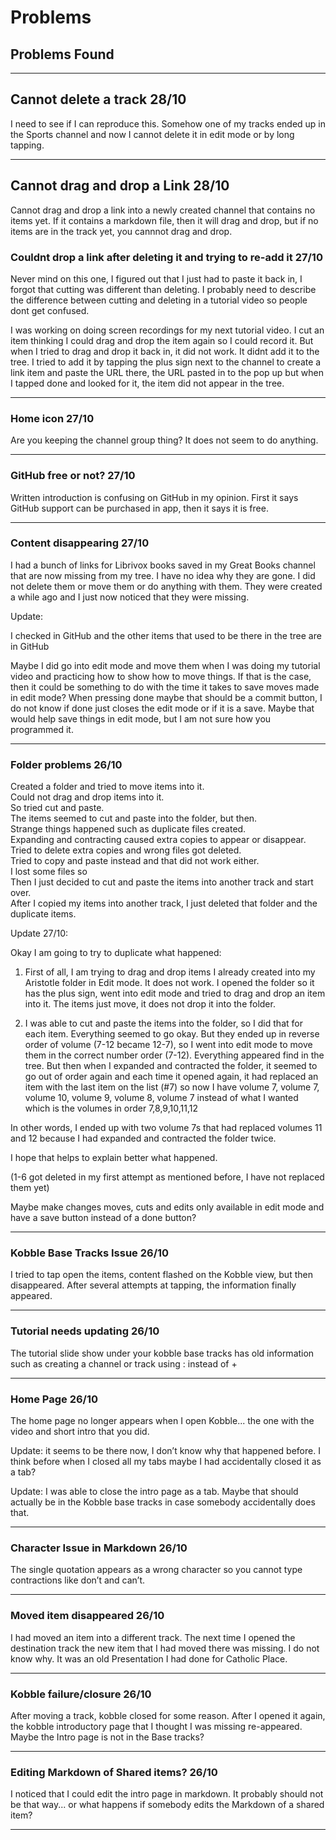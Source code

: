 # Problems
## Problems Found

***
## Cannot delete a track 28/10

I need to see if I can reproduce this. Somehow one of my tracks ended up in the Sports channel and now I cannot delete it in edit mode or by long tapping.


***

## Cannot drag and drop a Link 28/10

Cannot drag and drop a link into a newly created channel that contains no items yet. If it contains a markdown file, then it will drag and drop, but if no items are in the track yet, you cannnot drag and drop.

### Couldnt drop a link after deleting it and trying to re-add it 27/10

Never mind on this one, I figured out that I just had to paste it back in, I forgot that cutting was different than deleting. I probably need to describe the difference between cutting and deleting in a tutorial video so people dont get confused.

I was working on doing screen recordings for my next tutorial video. I cut an item thinking I could drag and drop the item again so I could record it. But when I tried to drag and drop it back in, it did not work. It didnt add it to the tree. I tried to add it by tapping the plus sign next to the channel to create a link item and paste the URL there, the URL pasted in to the pop up but when I tapped done and looked for it, the item did not appear in the tree.



***

### Home icon 27/10
Are you keeping the channel group thing? It does not seem to do anything.
***

### GitHub free or not? 27/10
Written introduction is confusing on GitHub in my opinion. First it says GitHub support can be purchased in app, then it says it is free.
***

### Content disappearing 27/10
I had a bunch of links for Librivox books saved in my Great Books channel that are now missing from my tree. I have no idea why they are gone. I did not delete them or move them or do anything with them. They were created a while ago and I just now noticed that they were missing.

Update:

I checked in GitHub and the other items that used to be there in the tree are in GitHub

Maybe I did go into edit mode and move them when I was doing my tutorial video and practicing how to show how to move things. If that is the case, then it could be something to do with the time it takes to save moves made in edit mode? When pressing done maybe that should be a commit button, I do not know if done just closes the edit mode or if it is a save. Maybe that would help save things in edit mode, but I am not sure how you programmed it.
***

### Folder problems 26/10
Created a folder and tried to move items into it.  
Could not drag and drop items into it.  
So tried cut and paste.  
The items seemed to cut and paste into the folder, but then.  
Strange things happened such as duplicate files created.  
Expanding and contracting caused extra copies to appear or disappear.  
Tried to delete extra copies and wrong files got deleted.  
Tried to copy and paste instead and that did not work either.  
I lost some files so    
Then I just decided to cut and paste the items into another track and start over.  
After I copied my items into another track, I just deleted that folder and the   duplicate items.  

Update 27/10:

Okay I am going to try to duplicate what happened:
1. First of all, I am trying to drag and drop items I already created into my Aristotle folder in Edit mode. It does not work. I opened the folder so it has the plus sign, went into edit mode and tried to drag and drop an item into it. The items just move, it does not drop it into the folder.

2. I was able to cut and paste the items into the folder, so I did that for each item. Everything seemed to go okay. But they ended up in reverse order of volume (7-12 became 12-7), so I went into edit mode to move them in the correct number order (7-12). Everything appeared find in the tree. But then when I expanded and contracted the folder, it seemed to go out of order again and each time it opened again, it had replaced an item with the last item on the list (#7) so now I have volume 7, volume 7, volume 10, volume 9, volume 8, volume 7 instead of what I wanted which is the volumes in order 7,8,9,10,11,12 

In other words, I ended up with two volume 7s that had replaced volumes 11 and 12 because I had expanded and contracted the folder twice.

I hope that helps to explain better what happened.

(1-6 got deleted in my first attempt as mentioned before, I have not replaced them yet)

Maybe make changes moves, cuts and edits only available in edit mode and have a save button instead of a done button?


***


### Kobble Base Tracks Issue 26/10
I tried to tap open the items, content flashed on the Kobble view, but then disappeared. After several attempts at tapping, the information finally appeared.
***

### Tutorial needs updating 26/10
The tutorial slide show under your kobble base tracks has old information such as creating a channel or track using : instead of +
***

### Home Page 26/10
The home page no longer appears when I open Kobble... the one with the video and short intro that you did.

Update: it seems to be there now, I don’t know why that happened before. I think before when I closed all my tabs maybe I had accidentally closed it as a tab?

Update: I was able to close the intro page as a tab. Maybe that should actually be in the Kobble base tracks in case somebody accidentally does that.
***


### Character Issue in Markdown 26/10
The single quotation appears as a wrong character so you cannot type contractions like don’t and can’t.
***


### Moved item disappeared 26/10
I had moved an item into a different track. The next time I opened the destination track the new item that I had moved there was missing. I do not know why. It was an old Presentation I had done for Catholic Place.
***

### Kobble failure/closure 26/10
After moving a track, kobble closed for some reason. After I opened it again, the kobble introductory page that I thought I was missing re-appeared. Maybe the Intro page is not in the Base tracks?
***


### Editing Markdown of Shared items? 26/10
I noticed that I could edit the intro page in markdown. It probably should not be that way... or what happens if somebody edits the Markdown of a shared item?
***

